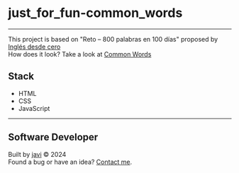 # just_for_fun-common_words
---
This project is based on "Reto – 800 palabras en 100 días" proposed by [Inglés desde cero](https://youtu.be/SyRPXVFFeUc?si=lm_42lBey-4a2_1s)  
How does it look? Take a look at [Common Words](https://javierandres-dev.github.io/just_for_fun-common_words/)
## Stack
- HTML
- CSS
- JavaScript
---
## Software Developer
Built by [javi](https://github.com/javierandres-dev/) :copyright: 2024  
Found a bug or have an idea? [Contact me](https://www.linkedin.com/in/javierandres-dev/).
